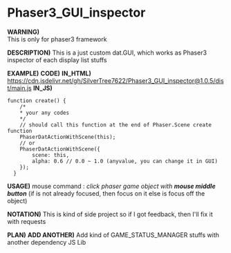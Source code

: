 
# Phaser3_GUI_inspector

**WARNING)**\
	This is only for phaser3 framework

**DESCRIPTION)**
	This is a just custom dat.GUI, which works as Phaser3 inspector of each display list stuffs

**EXAMPLE)**
	**CODE)**
**IN_HTML)**
https://cdn.jsdelivr.net/gh/SilverTree7622/Phaser3_GUI_inspector@1.0.5/dist/main.js
**IN_JS)**

	function create() {
	    /*
	    * your any codes
	    */
	    // should call this function at the end of Phaser.Scene create function
	    PhaserDatActionWithScene(this);
		// or
		PhaserDatActionWithScene({
			scene: this,
			alpha: 0.6 // 0.0 ~ 1.0 (anyvalue, you can change it in GUI)
		});
	  }
**USAGE)**
mouse command : *click phaser game object with **mouse middle button***
(if is not already focused, then focus on it
else is focus off the object)
	
**NOTATION)**
	  This is kind of side project so if I got feedback,
	  then I'll fix it with requests
  
**PLAN)**
	**ADD ANOTHER)**
		Add kind of GAME_STATUS_MANAGER stuffs with another dependency JS Lib
    
